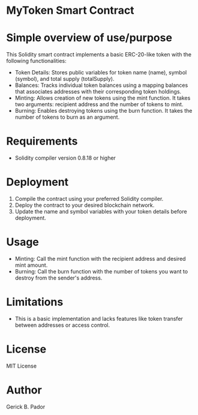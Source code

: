 # MyToken Smart Contract

# Simple overview of use/purpose

This Solidity smart contract implements a basic ERC-20-like token with the following functionalities:

* Token Details: Stores public variables for token name (name), symbol (symbol), and total supply (totalSupply).
* Balances: Tracks individual token balances using a mapping balances that associates addresses with their corresponding token holdings.
* Minting: Allows creation of new tokens using the mint function. It takes two arguments: recipient address and the number of tokens to mint.
* Burning: Enables destroying tokens using the burn function. It takes the number of tokens to burn as an argument.

# Requirements

* Solidity compiler version 0.8.18 or higher

# Deployment

1. Compile the contract using your preferred Solidity compiler.
2. Deploy the contract to your desired blockchain network.
3. Update the name and symbol variables with your token details before deployment.

# Usage

* Minting: Call the mint function with the recipient address and desired mint amount.
* Burning: Call the burn function with the number of tokens you want to destroy from the sender's address.

# Limitations

* This is a basic implementation and lacks features like token transfer between addresses or access control.

# License

MIT License

# Author

Gerick B. Pador
